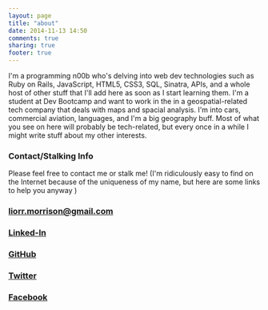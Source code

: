 ```yaml
---
layout: page
title: "about"
date: 2014-11-13 14:50
comments: true
sharing: true
footer: true
---
```

I'm a programming n00b who's delving into web dev technologies such as Ruby on Rails, JavaScript, HTML5, CSS3, SQL, Sinatra, APIs, and a whole host of other stuff that I'll add here as soon as I start learning them. I'm a student at Dev Bootcamp and want to work in the in a geospatial-related tech company that deals with maps and spacial analysis. I'm into cars, commercial aviation, languages, and I'm a big geography buff. Most of what you see on here will probably be tech-related, but every once in a while I might write stuff about my other interests.


### Contact/Stalking Info

Please feel free to contact me or stalk me! (I'm ridiculously easy to find on the Internet because of the uniqueness of my name, but here are some links to help you anyway )

### [liorr.morrison@gmail.com](mailto:liorr.morrison@gmail.com)

### [Linked-In](https://www.linkedin.com/in/liorrm)

### [GitHub](https://github.com/liorrm)

### [Twitter](https://twitter.com/liorrm)

### [Facebook](https://www.facebook.com/liorrm)
